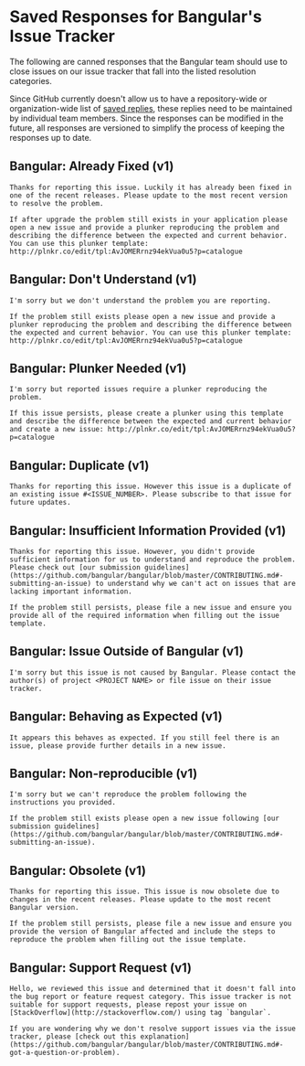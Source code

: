 # Saved Responses for Bangular's Issue Tracker

The following are canned responses that the Bangular team should use to close issues on our issue tracker that fall into the listed resolution categories.

Since GitHub currently doesn't allow us to have a repository-wide or organization-wide list of [saved replies](https://help.github.com/articles/working-with-saved-replies/), these replies need to be maintained by individual team members. Since the responses can be modified in the future, all responses are versioned to simplify the process of keeping the responses up to date.


## Bangular: Already Fixed (v1)
```
Thanks for reporting this issue. Luckily it has already been fixed in one of the recent releases. Please update to the most recent version to resolve the problem.

If after upgrade the problem still exists in your application please open a new issue and provide a plunker reproducing the problem and describing the difference between the expected and current behavior. You can use this plunker template: http://plnkr.co/edit/tpl:AvJOMERrnz94ekVua0u5?p=catalogue
```

## Bangular: Don't Understand (v1)
```
I'm sorry but we don't understand the problem you are reporting.

If the problem still exists please open a new issue and provide a plunker reproducing the problem and describing the difference between the expected and current behavior. You can use this plunker template: http://plnkr.co/edit/tpl:AvJOMERrnz94ekVua0u5?p=catalogue
```

## Bangular: Plunker Needed (v1)
```
I'm sorry but reported issues require a plunker reproducing the problem.

If this issue persists, please create a plunker using this template and describe the difference between the expected and current behavior and create a new issue: http://plnkr.co/edit/tpl:AvJOMERrnz94ekVua0u5?p=catalogue
```

## Bangular: Duplicate (v1)
```
Thanks for reporting this issue. However this issue is a duplicate of an existing issue #<ISSUE_NUMBER>. Please subscribe to that issue for future updates.
```


## Bangular: Insufficient Information Provided (v1)
```
Thanks for reporting this issue. However, you didn't provide sufficient information for us to understand and reproduce the problem. Please check out [our submission guidelines](https://github.com/bangular/bangular/blob/master/CONTRIBUTING.md#-submitting-an-issue) to understand why we can't act on issues that are lacking important information.

If the problem still persists, please file a new issue and ensure you provide all of the required information when filling out the issue template.
```

## Bangular: Issue Outside of Bangular (v1)
```
I'm sorry but this issue is not caused by Bangular. Please contact the author(s) of project <PROJECT NAME> or file issue on their issue tracker.
```

## Bangular: Behaving as Expected (v1)
```
It appears this behaves as expected. If you still feel there is an issue, please provide further details in a new issue.
```

## Bangular: Non-reproducible (v1)
```
I'm sorry but we can't reproduce the problem following the instructions you provided.

If the problem still exists please open a new issue following [our submission guidelines](https://github.com/bangular/bangular/blob/master/CONTRIBUTING.md#-submitting-an-issue).
```

## Bangular: Obsolete (v1)
```
Thanks for reporting this issue. This issue is now obsolete due to changes in the recent releases. Please update to the most recent Bangular version.

If the problem still persists, please file a new issue and ensure you provide the version of Bangular affected and include the steps to reproduce the problem when filling out the issue template.
```


## Bangular: Support Request (v1)
```
Hello, we reviewed this issue and determined that it doesn't fall into the bug report or feature request category. This issue tracker is not suitable for support requests, please repost your issue on [StackOverflow](http://stackoverflow.com/) using tag `bangular`.

If you are wondering why we don't resolve support issues via the issue tracker, please [check out this explanation](https://github.com/bangular/bangular/blob/master/CONTRIBUTING.md#-got-a-question-or-problem).
```

